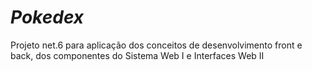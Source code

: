 # _Pokedex_
Projeto net.6 para aplicação dos conceitos de desenvolvimento front e back, dos componentes do Sistema Web I e Interfaces Web II
